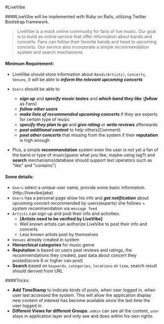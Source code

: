 #LiveVibe


####LiveVibe will be implemented with Ruby on Rails, utilizing Twitter Bootstrap framework.  

> LiveVibe is a mock online community for fans of live music. Our goal is to build an online service that offer information about bands and concerts. Fans can follow their favorite bands and head to upcoming concerts. Our service also incorporate a simple recommendation system and search mechanisms.  

#### Minimum Requirement:  

+ LiveVibe should store information about `Bands(Artists)`, `Concerts`, `Venues`, it will be able to ***inform the relevant upcoming concerts***  
  
+ `Users` should be able to
   - ***sign up*** and ***specify music tastes*** and ***which band they like*** (***follow*** as Fans)
 	- ***follow other users***  
 	- ***make lists of recommended upcoming concerts*** if they are experts for certain type of music
 	- ***specify they plan to go*** and ***give rating*** or ***write reviews*** afterwards
 	- ***post additional content*** to help others(Comment)
 	- ***post other concerts*** that missing from the system if their **reputation** is high enough
 	
+ Plus, a simple **recommendation** system even the user is not yet a fan of the band or type of music(guess what you like, maybe using tag?) and **search** mechanisms(database should support text operators such as "like" and "contains")  

#### Some details:  

+ `Users` select a unique user name, provide some basic information.(http://livevibe/jake)
+ `Users` has a personal page show his info and ***got notification*** about upcoming concert recommended by users(experts) she follows + system recommendation via `message feed`
+ `Artists` can sign up and post their info and activities:
	- **[Artists need to be verified by LiveVibe]**  
 	- Well known artists can authorize LiveVibe to post their info and concerts
 	- Less known artists post by themselves
+ `Venues` already created in system
+ **Hierarchical categories** for music genre  
+ **Reputation** is based on users past reviews and ratings, the recommendations they created, past data about concert they posted(score 8 or higher can post)  
+ **Search** based on `keywords`, `categories`, `locations` or `time`, search result should derived from URL  

####Tricks:

+ **Add TimeStamp** to indicate kinds of posts, when user logged in, when user last accessed the system. This will allow the application display new content of interest has become available since the last time the user logged in.  
+ **Different Views for different Groups**:  `admin` can see all the content, `user` stays in application layer and only see and does within his own rights.  

